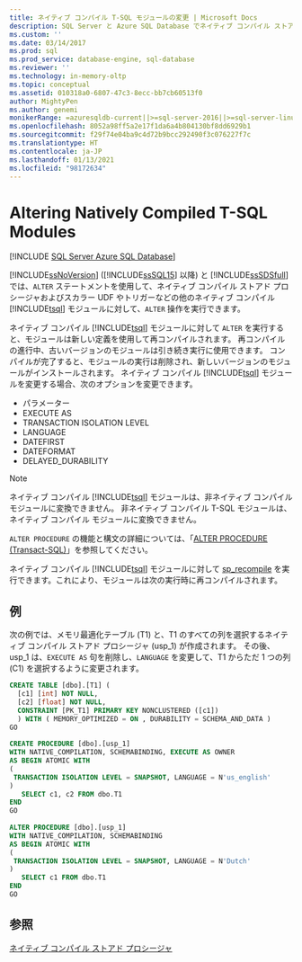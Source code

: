 ```yaml
---
title: ネイティブ コンパイル T-SQL モジュールの変更 | Microsoft Docs
description: SQL Server と Azure SQL Database でネイティブ コンパイル ストアド プロシージャとネイティブ コンパイル Transact-SQL モジュールに対して ALTER 操作を実行する方法について説明します。
ms.custom: ''
ms.date: 03/14/2017
ms.prod: sql
ms.prod_service: database-engine, sql-database
ms.reviewer: ''
ms.technology: in-memory-oltp
ms.topic: conceptual
ms.assetid: 010318a0-6807-47c3-8ecc-bb7cb60513f0
author: MightyPen
ms.author: genemi
monikerRange: =azuresqldb-current||>=sql-server-2016||>=sql-server-linux-2017||=azuresqldb-mi-current
ms.openlocfilehash: 8052a98ff5a2e17f1da6a4b804130bf8dd6929b1
ms.sourcegitcommit: f29f74e04ba9c4d72b9bcc292490f3c076227f7c
ms.translationtype: HT
ms.contentlocale: ja-JP
ms.lasthandoff: 01/13/2021
ms.locfileid: "98172634"
---
```

# <a name="altering-natively-compiled-t-sql-modules"></a>Altering Natively Compiled T-SQL Modules
[!INCLUDE [SQL Server Azure SQL Database](../../includes/applies-to-version/sql-asdb.md)]

[!INCLUDE[ssNoVersion](../../includes/ssnoversion-md.md)] ([!INCLUDE[ssSQL15](../../includes/sssql16-md.md)] 以降) と [!INCLUDE[ssSDSfull](../../includes/sssdsfull-md.md)] では、`ALTER` ステートメントを使用して、ネイティブ コンパイル ストアド プロシージャおよびスカラー UDF やトリガーなどの他のネイティブ コンパイル [!INCLUDE[tsql](../../includes/tsql-md.md)] モジュールに対して、`ALTER` 操作を実行できます。  
  
ネイティブ コンパイル [!INCLUDE[tsql](../../includes/tsql-md.md)] モジュールに対して `ALTER` を実行すると、モジュールは新しい定義を使用して再コンパイルされます。 再コンパイルの進行中、古いバージョンのモジュールは引き続き実行に使用できます。 コンパイルが完了すると、モジュールの実行は削除され、新しいバージョンのモジュールがインストールされます。 ネイティブ コンパイル [!INCLUDE[tsql](../../includes/tsql-md.md)] モジュールを変更する場合、次のオプションを変更できます。  
  
-   パラメーター  
-   EXECUTE AS  
-   TRANSACTION ISOLATION LEVEL  
-   LANGUAGE  
-   DATEFIRST  
-   DATEFORMAT  
-   DELAYED_DURABILITY  
  
> [!NOTE]  
> ネイティブ コンパイル [!INCLUDE[tsql](../../includes/tsql-md.md)] モジュールは、非ネイティブ コンパイル モジュールに変換できません。 非ネイティブ コンパイル T-SQL モジュールは、ネイティブ コンパイル モジュールに変換できません。  
  
`ALTER PROCEDURE` の機能と構文の詳細については、「[ALTER PROCEDURE &#40;Transact-SQL&#41;](../../t-sql/statements/alter-procedure-transact-sql.md)」を参照してください。  
  
ネイティブ コンパイル [!INCLUDE[tsql](../../includes/tsql-md.md)] モジュールに対して [sp_recompile](../../relational-databases/system-stored-procedures/sp-recompile-transact-sql.md) を実行できます。これにより、モジュールは次の実行時に再コンパイルされます。  
  
## <a name="example"></a>例  
次の例では、メモリ最適化テーブル (T1) と、T1 のすべての列を選択するネイティブ コンパイル ストアド プロシージャ (usp_1) が作成されます。 その後、usp_1 は、`EXECUTE AS` 句を削除し、`LANGUAGE` を変更して、T1 からただ 1 つの列 (C1) を選択するように変更されます。  
  
```sql  
CREATE TABLE [dbo].[T1] (  
  [c1] [int] NOT NULL,  
  [c2] [float] NOT NULL,  
  CONSTRAINT [PK_T1] PRIMARY KEY NONCLUSTERED ([c1])  
  ) WITH ( MEMORY_OPTIMIZED = ON , DURABILITY = SCHEMA_AND_DATA )  
GO  
  
CREATE PROCEDURE [dbo].[usp_1]  
WITH NATIVE_COMPILATION, SCHEMABINDING, EXECUTE AS OWNER  
AS BEGIN ATOMIC WITH  
(  
 TRANSACTION ISOLATION LEVEL = SNAPSHOT, LANGUAGE = N'us_english'  
)  
   SELECT c1, c2 FROM dbo.T1  
END  
GO  
  
ALTER PROCEDURE [dbo].[usp_1]  
WITH NATIVE_COMPILATION, SCHEMABINDING  
AS BEGIN ATOMIC WITH  
(  
 TRANSACTION ISOLATION LEVEL = SNAPSHOT, LANGUAGE = N'Dutch'  
)  
   SELECT c1 FROM dbo.T1  
END  
GO    
```   
  
## <a name="see-also"></a>参照  
 [ネイティブ コンパイル ストアド プロシージャ](./a-guide-to-query-processing-for-memory-optimized-tables.md)